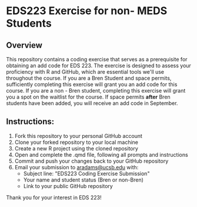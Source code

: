 # EDS223 Exercise for non- MEDS Students

## Overview
This repository contains a coding exercise that serves as a prerequisite for obtaining an add code for EDS 223. The exercise is designed to assess your proficiency with R and GitHub, which are essential tools we'll use throughout the course. If you are a Bren Student and space permits, sufficiently completing this exercise will grant you an add code for this course. If you are a non - Bren student, completing this exercise will grant you a spot on the waitlist for the course. If space permits **after** Bren students have been added, you will receive an add code in September. 

## Instructions: 

1. Fork this repository to your personal GitHub account
2. Clone your forked repository to your local machine
3. Create a new R project using the cloned repository
4. Open and complete the .qmd file, following all prompts and instructions
5. Commit and push your changes back to your GitHub repository
6.  Email your submission to aradams@ucsb.edu with:
      - Subject line: "EDS223 Coding Exercise Submission"
      - Your name and student status (Bren or non-Bren)
      - Link to your public GitHub repository
  


Thank you for your interest in EDS 223! 



